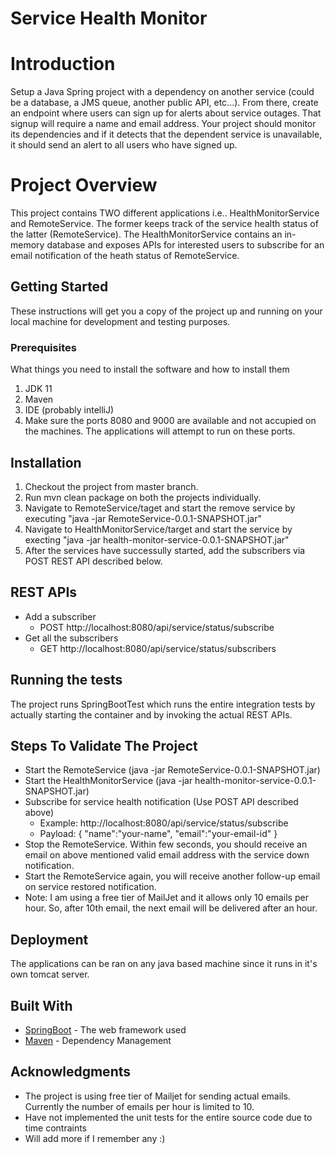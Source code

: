 # Service Health Monitor

# Introduction

Setup a Java Spring project with a dependency on another service (could be a database, a JMS queue,
another public API, etc...). From there, create an endpoint where users can sign up for alerts about
service outages. That signup will require a name and email address. Your project should monitor its
dependencies and if it detects that the dependent service is unavailable, it should send an alert to all
users who have signed up.

# Project Overview
This project contains TWO different applications i.e.. HealthMonitorService and RemoteService. The former keeps track of the service health status of the latter (RemoteService). The HealthMonitorService contains an in-memory database and exposes APIs for interested users to subscribe for an email notification of the heath status of RemoteService.

## Getting Started

These instructions will get you a copy of the project up and running on your local machine for development and testing purposes.

### Prerequisites

What things you need to install the software and how to install them
1. JDK 11
2. Maven
3. IDE (probably intelliJ)
4. Make sure the ports 8080 and 9000 are available and not accupied on the machines. The applications will attempt to run on these ports.

## Installation

1. Checkout the project from master branch.
2. Run mvn clean package on both the projects individually.
3. Navigate to RemoteService/taget and start the remove service by executing "java -jar RemoteService-0.0.1-SNAPSHOT.jar" 
4. Navigate to HealthMonitorService/target and start the service by execting "java -jar health-monitor-service-0.0.1-SNAPSHOT.jar"
5. After the services have successully started, add the subscribers via POST REST API described below.

## REST APIs

* Add a subscriber
  * POST http://localhost:8080/api/service/status/subscribe
* Get all the subscribers
  * GET http://localhost:8080/api/service/status/subscribers


## Running the tests

The project runs SpringBootTest which runs the entire integration tests by actually starting the container and by invoking the actual REST APIs.

## Steps To Validate The Project

* Start the RemoteService (java -jar RemoteService-0.0.1-SNAPSHOT.jar)
* Start the HealthMonitorService (java -jar health-monitor-service-0.0.1-SNAPSHOT.jar)
* Subscribe for service health notification (Use POST API described above)
  * Example: http://localhost:8080/api/service/status/subscribe
  * Payload: {
	              "name":"your-name",
	              "email":"your-email-id"
             }
* Stop the RemoteService. Within few seconds, you should receive an email on above mentioned valid email address with the service down notification.
* Start the RemoteService again, you will receive another follow-up email on service restored notification.
* Note: I am using a free tier of MailJet and it allows only 10 emails per hour. So, after 10th email, the next email will be delivered after an hour.


## Deployment

The applications can be ran on any java based machine since it runs in it's own tomcat server.

## Built With

* [SpringBoot](https://spring.io/projects/spring-boot) - The web framework used
* [Maven](https://maven.apache.org/) - Dependency Management

## Acknowledgments

* The project is using free tier of Mailjet for sending actual emails. Currently the number of emails per hour is limited to 10.
* Have not implemented the unit tests for the entire source code due to time contraints
* Will add more if I remember any :)

